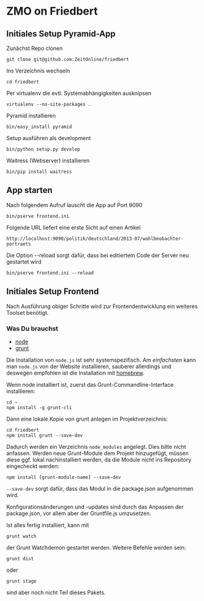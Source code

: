 ZMO on Friedbert
================

## Initiales Setup Pyramid-App

Zunächst Repo clonen

	git clone git@github.com:ZeitOnline/friedbert

Ins Verzeichnis wechseln

    cd friedbert

Per virtualenv die evtl. Systemabhängigkeiten ausknipsen

    virtualenv --no-site-packages .

Pyramid installieren

    bin/easy_install pyramid

Setup ausführen als development

    bin/python setup.py develop

Waitress (Webserver) installieren

    bin/pip install waitress

## App starten

Nach folgendem Aufruf lauscht die App auf Port 9090

    bin/pserve frontend.ini

Folgende URL liefert eine erste Sicht auf einen Artikel

    http://localhost:9090/politik/deutschland/2013-07/wahlbeobachter-portraets 

Die Option --reload sorgt dafür, dass bei editiertem Code der Server neu gestartet wird

	bin/pserve frontend.ini --reload

## Initiales Setup Frontend

Nach Ausführung obiger Schritte wird zur Frontendentwicklung ein weiteres Toolset benötigt.

### Was Du brauchst

- [node](http://nodejs.org/)
- [grunt](http://gruntjs.com/)

Die Installation von `node.js` ist sehr systemspezifisch. Am *einfachsten* kann man `node.js` von der Website installieren, sauberer allerdings und deswegen empfohlen ist die Installation mit [homebrew](http://brew.sh/).

Wenn node installiert ist, zuerst das Grunt-Commandline-Interface installieren:

	cd ~
	npm install -g grunt-cli

Dann eine lokale Kopie von grunt anlegen im Projektverzeichnis:

	cd friedbert
	npm install grunt --save-dev

Dadurch werden ein Verzeichnis `node_modules` angelegt. Dies bitte nicht anfassen. Werden neue Grunt-Module dem Projekt hinzugefügt, müssen diese ggf. lokal nachinstalliert werden, da die Module nicht ins Repository eingecheckt werden:

    npm install [grunt-module-name] --save-dev

`--save-dev` sorgt dafür, dass das Modul in die package.json aufgenommen wird.

Konfigurationsänderungen und -updates sind durch das Anpassen der package.json, vor allem aber der Gruntfile.js umzusetzen.

Ist alles fertig installiert, kann mit

    grunt watch

der Grunt Watchdemon gestartet werden. Weitere Befehle werden sein:

    grunt dist

oder

    grunt stage

sind aber noch nicht Teil dieses Pakets.









